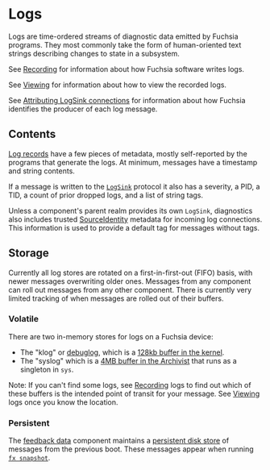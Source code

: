 # Logs

Logs are time-ordered streams of diagnostic data emitted by Fuchsia programs.
They most commonly take the form of human-oriented text strings describing
changes to state in a subsystem.

See [Recording] for information about how Fuchsia software writes logs.

See [Viewing] for information about how to view the recorded logs.

See [Attributing LogSink connections] for information about how Fuchsia identifies
the producer of each log message.

## Contents

[Log records][LogMessage] have a few pieces of metadata, mostly self-reported by
the programs that generate the logs. At minimum, messages have a timestamp and
string contents.

If a message is written to the [`LogSink`] protocol it also has a severity, a
PID, a TID, a count of prior dropped logs, and a list of string tags.

Unless a component's parent realm provides its own `LogSink`, diagnostics also
includes trusted [SourceIdentity] metadata for incoming log connections. This
information is used to provide a default tag for messages without tags.

## Storage

Currently all log stores are rotated on a first-in-first-out (FIFO) basis, with
newer messages overwriting older ones. Messages from any component can roll out
messages from any other component. There is currently very limited tracking of
when messages are rolled out of their buffers.

### Volatile

There are two in-memory stores for logs on a Fuchsia device:

*   The "klog" or [debuglog], which is a [128kb buffer in the kernel].
*   The "syslog" which is a [4MB buffer in the Archivist] that runs as a
    singleton in `sys`.

Note: If you can't find some logs, see [Recording] logs to find out which of
these buffers is the intended point of transit for your message. See [Viewing]
logs once you know the location.

### Persistent

The [feedback data] component maintains a [persistent disk store] of messages
from the previous boot. These messages appear when running [`fx snapshot`].

[LogMessage]: https://fuchsia.dev/reference/fidl/fuchsia.logger#LogMessage
[`LogSink`]: https://fuchsia.dev/reference/fidl/fuchsia.logger#LogSink
[SourceIdentity]: https://fuchsia.dev/reference/fidl/fuchsia.sys.internal#SourceIdentity
[debuglog]: /docs/reference/kernel_objects/debuglog.md
[128kb buffer in the kernel]: /zircon/kernel/lib/debuglog/debuglog.cc
[4MB buffer in the archivist]: /src/diagnostics/archivist/src/logs/mod.rs
[Recording]: /docs/development/diagnostics/logs/recording.md
[Viewing]: /docs/development/diagnostics/logs/viewing.md
[feedback data]: /src/developer/forensics/feedback_data
[persistent disk store]: /src/developer/forensics/feedback_data/system_log_recorder/system_log_recorder.h
[`fx snapshot`]: /src/developer/forensics/snapshot/README.md
[Attributing LogSink connections]: /docs/concepts/components/diagnostics/logs/attribution.md
